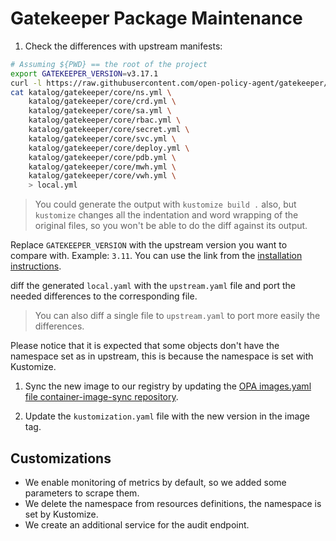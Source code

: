 # Gatekeeper Package Maintenance

1. Check the differences with upstream manifests:

```bash
# Assuming ${PWD} == the root of the project
export GATEKEEPER_VERSION=v3.17.1
curl -l https://raw.githubusercontent.com/open-policy-agent/gatekeeper/refs/tags/${GATEKEEPER_VERSION}/deploy/gatekeeper.yaml -o upstream.yaml
cat katalog/gatekeeper/core/ns.yml \
    katalog/gatekeeper/core/crd.yml \
    katalog/gatekeeper/core/sa.yml \
    katalog/gatekeeper/core/rbac.yml \
    katalog/gatekeeper/core/secret.yml \
    katalog/gatekeeper/core/svc.yml \
    katalog/gatekeeper/core/deploy.yml \
    katalog/gatekeeper/core/pdb.yml \
    katalog/gatekeeper/core/mwh.yml \
    katalog/gatekeeper/core/vwh.yml \
    > local.yml
```

> You could generate the output with `kustomize build .` also, but `kustomize` changes all the indentation and word wrapping of the original files, so you won't be able to do the diff against its output.

Replace `GATEKEEPER_VERSION` with the upstream version you want to compare with. Example: `3.11`.
You can use the link from the [installation instructions](https://open-policy-agent.github.io/gatekeeper/website/docs/install#deploying-a-release-using-prebuilt-image).

diff the generated `local.yaml` with the `upstream.yaml` file and port the needed differences to the corresponding file.

> You can also diff a single file to `upstream.yaml` to port more easily the differences.

Please notice that it is expected that some objects don't have the namespace set as in upstream, this is because the namespace is set with Kustomize.

1. Sync the new image to our registry by updating the [OPA images.yaml file container-image-sync repository](https://github.com/sighupio/container-image-sync/blob/main/modules/opa/images.yml).

2. Update the `kustomization.yaml` file with the new version in the image tag.

## Customizations

- We enable monitoring of metrics by default, so we added some parameters to scrape them.
- We delete the namespace from resources definitions, the namespace is set by Kustomize.
- We create an additional service for the audit endpoint.
